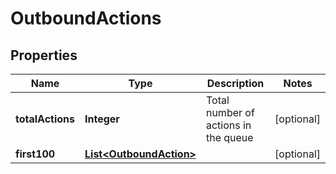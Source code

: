 

# OutboundActions

## Properties

Name | Type | Description | Notes
------------ | ------------- | ------------- | -------------
**totalActions** | **Integer** | Total number of actions in the queue |  [optional]
**first100** | [**List&lt;OutboundAction&gt;**](OutboundAction.md) |  |  [optional]



